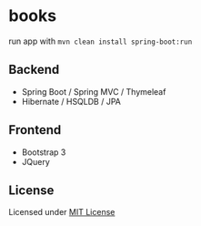 # books

run app with `mvn clean install spring-boot:run`

## Backend
- Spring Boot / Spring MVC / Thymeleaf
- Hibernate / HSQLDB / JPA

## Frontend
- Bootstrap 3
- JQuery

## License
Licensed under [MIT License](https://opensource.org/licenses/MIT)
